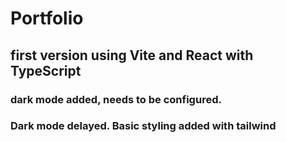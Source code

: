 # Portfolio

## first version using Vite and React with TypeScript

### dark mode added, needs to be configured.

### Dark mode delayed. Basic styling added with tailwind